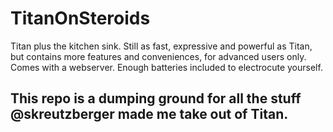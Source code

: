 # TitanOnSteroids
Titan plus the kitchen sink. Still as fast, expressive and powerful as Titan, but contains more features and conveniences, for advanced users only. Comes with a webserver. Enough batteries included to electrocute yourself.

## This repo is a dumping ground for all the stuff @skreutzberger made me take out of Titan.
